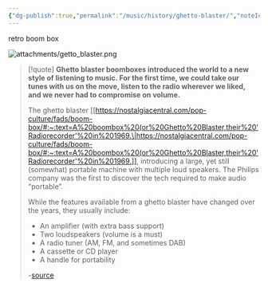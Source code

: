```yaml
---
{"dg-publish":true,"permalink":"/music/history/ghetto-blaster/","noteIcon":""}
---
```



retro boom box

![attachments/getto_blaster.png](/img/user/attachments/getto_blaster.png)

> [!quote]
> **Ghetto blaster boomboxes introduced the world to a new style of listening to music. For the first time, we could take our tunes with us on the move, listen to the radio wherever we liked, and we never had to compromise on volume.**
> 
> The ghetto blaster [[https://nostalgiacentral.com/pop-culture/fads/boom-box/#:~:text=A%20boombox%20(or%20Ghetto%20Blaster,their%20'Radiorecorder'%20in%201969.\|https://nostalgiacentral.com/pop-culture/fads/boom-box/#:~:text=A%20boombox%20(or%20Ghetto%20Blaster,their%20'Radiorecorder'%20in%201969.]], introducing a large, yet still (somewhat) portable machine with multiple loud speakers. The Philips company was the first to discover the tech required to make audio “portable”.
> 
> While the features available from a ghetto blaster have changed over the years, they usually include:
> -   An amplifier (with extra bass support)
> -   Two loudspeakers (volume is a must)
> -   A radio tuner (AM, FM, and sometimes DAB)
> -   A cassette or CD player
> -   A handle for portability
> 
> -[source](https://radiofidelity.com/the-story-of-the-ghetto-blaster/)
